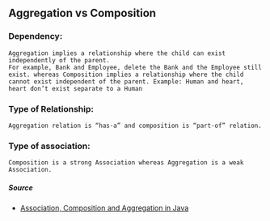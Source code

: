 

## Aggregation vs Composition

### Dependency: 
    Aggregation implies a relationship where the child can exist independently of the parent. 
    For example, Bank and Employee, delete the Bank and the Employee still exist. whereas Composition implies a relationship where the child cannot exist independent of the parent. Example: Human and heart, heart don’t exist separate to a Human

### Type of Relationship:
    Aggregation relation is “has-a” and composition is “part-of” relation.

### Type of association: 
    Composition is a strong Association whereas Aggregation is a weak Association.
    
    
 ##### Source
 
  - [Association, Composition and Aggregation in Java][1]
  

[1]: https://www.geeksforgeeks.org/association-composition-aggregation-java/
 
